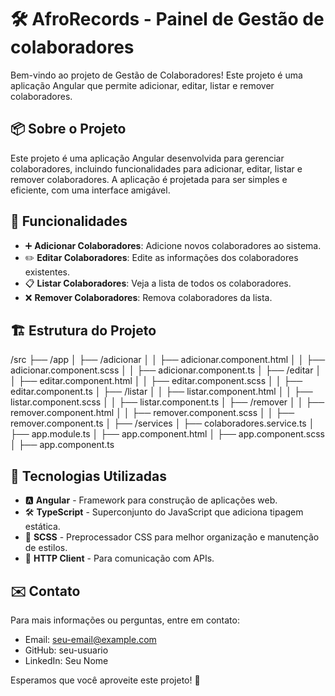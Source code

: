 # 🛠️ AfroRecords - Painel de Gestão de colaboradores

Bem-vindo ao projeto de Gestão de Colaboradores! Este projeto é uma aplicação Angular que permite adicionar, editar, listar e remover colaboradores. 


## 📦 Sobre o Projeto

Este projeto é uma aplicação Angular desenvolvida para gerenciar colaboradores, incluindo funcionalidades para adicionar, editar, listar e remover colaboradores. A aplicação é projetada para ser simples e eficiente, com uma interface amigável.

## 🚀 Funcionalidades

- ➕ **Adicionar Colaboradores**: Adicione novos colaboradores ao sistema.
- ✏️ **Editar Colaboradores**: Edite as informações dos colaboradores existentes.
- 📋 **Listar Colaboradores**: Veja a lista de todos os colaboradores.
- ❌ **Remover Colaboradores**: Remova colaboradores da lista.

## 🏗️ Estrutura do Projeto

/src
├── /app
│ ├── /adicionar
│ │ ├── adicionar.component.html
│ │ ├── adicionar.component.scss
│ │ ├── adicionar.component.ts
│ ├── /editar
│ │ ├── editar.component.html
│ │ ├── editar.component.scss
│ │ ├── editar.component.ts
│ ├── /listar
│ │ ├── listar.component.html
│ │ ├── listar.component.scss
│ │ ├── listar.component.ts
│ ├── /remover
│ │ ├── remover.component.html
│ │ ├── remover.component.scss
│ │ ├── remover.component.ts
│ ├── /services
│ ├── colaboradores.service.ts
│ ├── app.module.ts
│ ├── app.component.html
│ ├── app.component.scss
│ ├── app.component.ts




## 🔧 Tecnologias Utilizadas

- 🅰️ **Angular** - Framework para construção de aplicações web.
- 🛠️ **TypeScript** - Superconjunto do JavaScript que adiciona tipagem estática.
- 🎨 **SCSS** - Preprocessador CSS para melhor organização e manutenção de estilos.
- 📡 **HTTP Client** - Para comunicação com APIs.


## ✉️ Contato

Para mais informações ou perguntas, entre em contato:

- Email: seu-email@example.com
- GitHub: seu-usuario
- LinkedIn: Seu Nome

Esperamos que você aproveite este projeto! 🚀